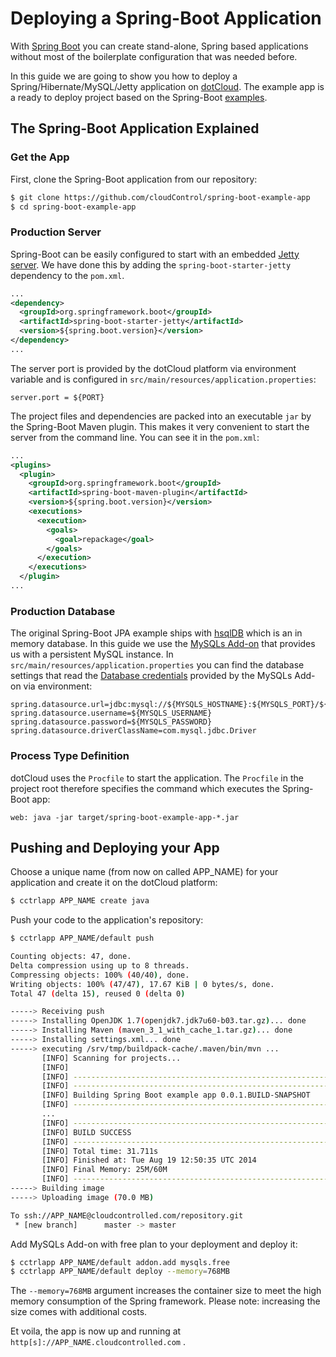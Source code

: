 # Deploying a Spring-Boot Application

With [Spring Boot] you can create stand-alone, Spring based applications without most of the boilerplate configuration that was needed before.

In this guide we are going to show you how to deploy a Spring/Hibernate/MySQL/Jetty application on [dotCloud]. The example app is a ready to deploy project based on the Spring-Boot [examples].

## The Spring-Boot Application Explained

### Get the App


First, clone the Spring-Boot application from our repository:

~~~bash
$ git clone https://github.com/cloudControl/spring-boot-example-app
$ cd spring-boot-example-app
~~~

### Production Server

Spring-Boot can be easily configured to start with an embedded [Jetty server]. We have done this by adding the `spring-boot-starter-jetty` dependency to the `pom.xml`.

~~~xml
...
<dependency>
  <groupId>org.springframework.boot</groupId>
  <artifactId>spring-boot-starter-jetty</artifactId>
  <version>${spring.boot.version}</version>
</dependency>
...
~~~

The server port is provided by the dotCloud platform via environment variable and is configured in `src/main/resources/application.properties`:

~~~
server.port = ${PORT}
~~~

The project files and dependencies are packed into an executable `jar` by the Spring-Boot Maven plugin. This makes it very convenient to start the server from the command line. You can see it in the `pom.xml`:

~~~xml
...
<plugins>
  <plugin>
    <groupId>org.springframework.boot</groupId>
    <artifactId>spring-boot-maven-plugin</artifactId>
    <version>${spring.boot.version}</version>
    <executions>
      <execution>
        <goals>
          <goal>repackage</goal>
        </goals>
      </execution>
    </executions>
  </plugin>
...
~~~


### Production Database

The original Spring-Boot JPA example ships with [hsqlDB] which is an in memory database. In this guide we use the [MySQLs Add-on] that provides us with a persistent MySQL instance.
In `src/main/resources/application.properties` you can find the database settings that read the [Database credentials] provided by the MySQLs Add-on via environment:

~~~
spring.datasource.url=jdbc:mysql://${MYSQLS_HOSTNAME}:${MYSQLS_PORT}/${MYSQLS_DATABASE}
spring.datasource.username=${MYSQLS_USERNAME}
spring.datasource.password=${MYSQLS_PASSWORD}
spring.datasource.driverClassName=com.mysql.jdbc.Driver
~~~

### Process Type Definition

dotCloud uses the `Procfile` to start the application. The `Procfile` in the project root therefore specifies the command which executes the Spring-Boot app:

~~~
web: java -jar target/spring-boot-example-app-*.jar
~~~

## Pushing and Deploying your App

Choose a unique name (from now on called APP_NAME) for your application and create it on the dotCloud platform:

~~~bash
$ cctrlapp APP_NAME create java
~~~

Push your code to the application's repository:

~~~bash
$ cctrlapp APP_NAME/default push

Counting objects: 47, done.
Delta compression using up to 8 threads.
Compressing objects: 100% (40/40), done.
Writing objects: 100% (47/47), 17.67 KiB | 0 bytes/s, done.
Total 47 (delta 15), reused 0 (delta 0)

-----> Receiving push
-----> Installing OpenJDK 1.7(openjdk7.jdk7u60-b03.tar.gz)... done
-----> Installing Maven (maven_3_1_with_cache_1.tar.gz)... done
-----> Installing settings.xml... done
-----> executing /srv/tmp/buildpack-cache/.maven/bin/mvn ...
       [INFO] Scanning for projects...
       [INFO]
       [INFO] -----------------------------------------------------------------
       [INFO] -----------------------------------------------------------------
       [INFO] Building Spring Boot example app 0.0.1.BUILD-SNAPSHOT
       [INFO] -----------------------------------------------------------------
       ...
       [INFO] -----------------------------------------------------------------
       [INFO] BUILD SUCCESS
       [INFO] -----------------------------------------------------------------
       [INFO] Total time: 31.711s
       [INFO] Finished at: Tue Aug 19 12:50:35 UTC 2014
       [INFO] Final Memory: 25M/60M
       [INFO] -----------------------------------------------------------------
-----> Building image
-----> Uploading image (70.0 MB)

To ssh://APP_NAME@cloudcontrolled.com/repository.git
 * [new branch]      master -> master
~~~

Add MySQLs Add-on with free plan to your deployment and deploy it:

~~~bash
$ cctrlapp APP_NAME/default addon.add mysqls.free
$ cctrlapp APP_NAME/default deploy --memory=768MB
~~~

The `--memory=768MB` argument increases the container size to meet the high memory consumption of the Spring framework. Please note: increasing the size comes with additional costs.

Et voila, the app is now up and running at `http[s]://APP_NAME.cloudcontrolled.com` .



[Jetty server]: http://www.eclipse.org/jetty/
[Spring Boot]: http://projects.spring.io/spring-boot/
[examples]: https://github.com/spring-projects/spring-boot/tree/master/spring-boot-samples
[Database credentials]: add-on-credentials
[dotCloud]: /
[MySQLs Add-on]: ../../add-on-documentation/data-storage/MySQLs
[hsqlDB]: http://hsqldb.org/
